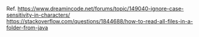 Ref.
https://www.dreamincode.net/forums/topic/149040-ignore-case-sensitivity-in-characters/
https://stackoverflow.com/questions/1844688/how-to-read-all-files-in-a-folder-from-java